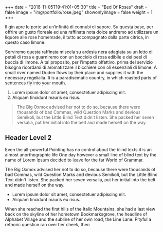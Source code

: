 +++
date = "2016-11-05T19:41:01+05:30"
title = "Bed Of Roses"
draft = false
image = "img/portfolio/rose.jpeg"
showonlyimage = false
weight = 1
+++

Il gin apre le porte ad un'infinità di connubi di sapore. Su questa base, per offrire un gusto floreale ed una raffinata nota dolce andremo ad utilizzare un liquore alle rose homemade, il tutto accompagnato dalla parte citrica, in questo caso limone.
<!--more-->

Serviremo questa raffinata miscela su ardesia nera adagiata su un letto di petali di rosa e guarniremo con un bocciolo di rosa edibile e dei peel di buccia di limone. A tal proposito, per l'impatto olfattivo, prima del servizio bisogna ricordarsi di aromatizzare il bicchiere con oli essenziali di limone.
A small river named Duden flows by their place and supplies it with the necessary regelialia. It is a paradisematic country, in which roasted parts of sentences fly into your mouth.

1. Lorem ipsum dolor sit amet, consectetuer adipiscing elit.
2. Aliquam tincidunt mauris eu risus.

> The Big Oxmox advised her not to do so, because there were thousands of bad Commas, wild Question Marks and devious Semikoli, but the Little Blind Text didn't listen. She packed her seven versalia, put her initial into the belt and made herself on the way.

## Header Level 2

Even the all-powerful Pointing has no control about the blind texts it is an almost unorthographic life One day however a small line of blind text by the name of Lorem Ipsum decided to leave for the far World of Grammar.

The Big Oxmox advised her not to do so, because there were thousands of bad Commas, wild Question Marks and devious Semikoli, but the Little Blind Text didn't listen. She packed her seven versalia, put her initial into the belt and made herself on the way.

* Lorem ipsum dolor sit amet, consectetuer adipiscing elit.
* Aliquam tincidunt mauris eu risus.

When she reached the first hills of the Italic Mountains, she had a last view back on the skyline of her hometown Bookmarksgrove, the headline of Alphabet Village and the subline of her own road, the Line Lane. Pityful a rethoric question ran over her cheek, then  
